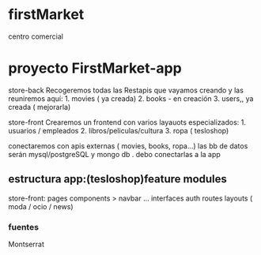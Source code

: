 # firstMarket
centro comercial 

# proyecto FirstMarket-app

store-back
  Recogeremos todas las Restapis que vayamos creando y las reuniremos aquí:
    1. movies ( ya creada)
    2. books - en creación
    3. users,, ya creada ( mejorarla)

store-front
  Crearemos un frontend con varios layauots especializados:
    1. usuarios / empleados
    2. libros/peliculas/cultura
    3. ropa ( tesloshop)

  conectaremos con apis externas ( movies, books, ropa...)
  las bb de datos serán mysql/postgreSQL y mongo db . 
  debo conectarlas a la app    


## estructura app:(tesloshop)feature modules
  store-front:
    pages
    components > navbar ...
    interfaces
    auth
    routes
    layouts  ( moda / ocio / news) 


### fuentes 
  Montserrat 
